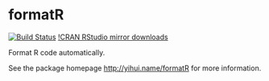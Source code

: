 # formatR

[![Build Status](https://travis-ci.org/yihui/formatR.svg)](https://travis-ci.org/yihui/formatR) [!CRAN RStudio mirror downloads](https://cranlogs.r-pkg.org/badges/formatR)

Format R code automatically.

See the package homepage <http://yihui.name/formatR> for more information.
